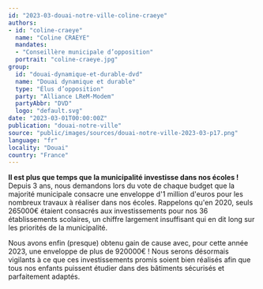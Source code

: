 ```yaml
---
id: "2023-03-douai-notre-ville-coline-craeye"
authors:
- id: "coline-craeye"
  name: "Coline CRAEYE"
  mandates: 
  - "Conseillère municipale d’opposition"
  portrait: "coline-craeye.jpg"
group:
  id: "douai-dynamique-et-durable-dvd"
  name: "Douai dynamique et durable"
  type: "Élus d’opposition"
  party: "Alliance LReM-Modem"
  partyAbbr: "DVD"
  logo: "default.svg"
date: "2023-03-01T00:00:00Z"
publication: "douai-notre-ville"
source: "public/images/sources/douai-notre-ville-2023-03-p17.png"
language: "fr"
locality: "Douai"
country: "France"
---
```


**Il est plus que temps que la municipalité investisse dans nos écoles !**
Depuis 3 ans, nous demandons lors du vote de chaque budget que la majorité municipale consacre une enveloppe d'1 million d'euros pour les nombreux travaux à réaliser dans nos écoles. Rappelons qu'en 2020, seuls 265000€ étaient consacrés aux investissements pour nos 36 établissements scolaires, un chiffre largement insuffisant qui en dit long sur les priorités de la municipalité.

Nous avons enfin (presque) obtenu gain de cause avec, pour cette année 2023, une enveloppe de plus de 920000€ ! Nous serons désormais vigilants à ce que ces investissements promis soient bien réalisés afin que tous nos enfants puissent étudier dans des bâtiments sécurisés et parfaitement adaptés.

